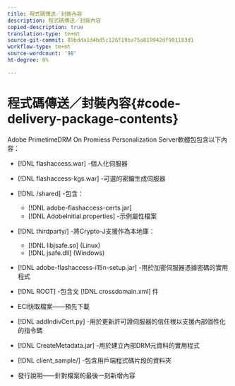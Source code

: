 ```yaml
---
title: 程式碼傳送／封裝內容
description: 程式碼傳送／封裝內容
copied-description: true
translation-type: tm+mt
source-git-commit: 89bdda1d4bd5c126f19ba75a819942df901183d1
workflow-type: tm+mt
source-wordcount: '98'
ht-degree: 0%

---
```



# 程式碼傳送／封裝內容{#code-delivery-package-contents}

Adobe PrimetimeDRM On Promiess Personalization Server軟體包包含以下內容：

* [!DNL flashaccess.war] -個人化伺服器
* [!DNL flashaccess-kgs.war] -可選的密鑰生成伺服器
* [!DNL /shared] -包含：

   * [!DNL adobe-flashaccess-certs.jar]
   * [!DNL AdobeInitial.properties] -示例屬性檔案

* [!DNL thirdparty/] -將Crypto-J支援作為本地庫：

   * [!DNL libjsafe.so] (Linux)
   * [!DNL jsafe.dll] (Windows)

* [!DNL adobe-flashaccess-i15n-setup.jar] -用於加密伺服器憑據密碼的實用程式
* [!DNL ROOT] -包含文 [!DNL crossdomain.xml] 件

* ECI快取檔案——預先下載
* [!DNL addIndivCert.py] -用於更新許可證伺服器的信任根以支援內部個性化的指令碼
* [!DNL CreateMetadata.jar] -用於建立內部DRM元資料的實用程式
* [!DNL client_sample/] -包含用戶端程式碼片段的資料夾
* 發行說明——針對檔案的最後一刻新增內容

